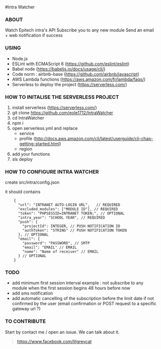 #Intra Watcher

### ABOUT

Watch Epitech intra's API
Subscribe you to any new module
Send an email + web notification if success

### USING

- Node.js
- ESLint with ECMAScript 6 (https://github.com/eslint/eslint)
- Babel node (https://babeljs.io/docs/usage/cli/)
- Code norm : airbnb-base (https://github.com/airbnb/javascript)
- AWS Lambda functions (https://aws.amazon.com/fr/lambda/faqs/)
- Serverless to deploy the project (https://serverless.com/)
 
### HOW TO INITALISE THE SERVERLESS PROJECT

1. install serverless (https://serverless.com/)
2. git clone https://github.com/eole1712/IntraWatcher
3. cd IntraWatcher
4. npm i
5. open serverless.yml and replace 
    - service
    - profile (http://docs.aws.amazon.com/cli/latest/userguide/cli-chap-getting-started.html)
    - region
6. add your functions
7. sls deploy

### HOW TO CONFIGURE INTRA WATCHER

create src/intra/config.json

it should contains

        {
          "url": "INTRANET AUTO-LOGIN URL",   // REQUIRED
          "excluded_modules": ["MODULE ID"], // REQUIRED
          "token": "PHPSESSID=INTRANET TOKEN;", // OPTIONAL
          "intra_year": "SCHOOL YEAR", // REQUIRED
          "push": {
            "projectId": INTEGER, // PUSH NOTIFICATION ID
            "authToken": "STRING" // PUSH NOTIFICATION TOKEN
          }, // OPTIONAL
          "email": {
            "password": "PASSWORD", // SMTP
            "email": "EMAIL" // EMAIL
            "name": "Name of receiver" // EMAIL
          } // OPTIONAL
        }
        
### TODO
- add minimum first session interval
    example : not subscribe to any module when the first session begins 48 hours before now
- add sms notification
- add automatic cancelling of the subscription before the limit date if not confirmed by the user (email confirmation or POST request to a specific gateway url ?)

### TO CONTRIBUTE

Start by contact me / open an issue. We can talk about it.
> https://www.facebook.com/litgreycat
